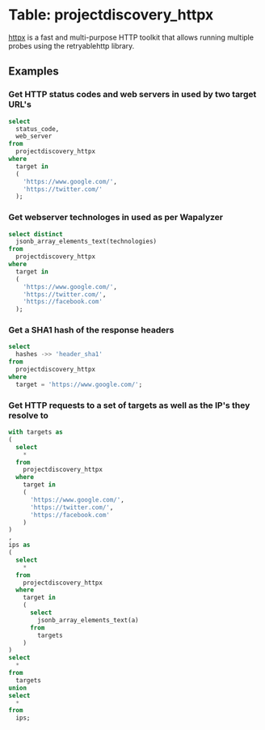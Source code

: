 # Table: projectdiscovery_httpx

[httpx](https://github.com/projectdiscovery/httpx) is a fast and multi-purpose HTTP toolkit that allows running multiple probes using the retryablehttp library.

## Examples

### Get HTTP status codes and web servers in used by two target URL's

```sql
select
  status_code,
  web_server
from
  projectdiscovery_httpx
where
  target in 
  (
    'https://www.google.com/',
    'https://twitter.com/'
  );
```

### Get webserver technologes in used as per Wapalyzer

```sql
select distinct
  jsonb_array_elements_text(technologies)
from
  projectdiscovery_httpx
where
  target in 
  (
    'https://www.google.com/',
    'https://twitter.com/',
    'https://facebook.com'
  );
```

### Get a SHA1 hash of the response headers

```sql
select
  hashes ->> 'header_sha1'
from
  projectdiscovery_httpx
where
  target = 'https://www.google.com/';
```

### Get HTTP requests to a set of targets as well as the IP's they resolve to

```sql
with targets as
(
  select
    *
  from
    projectdiscovery_httpx
  where
    target in
    (
      'https://www.google.com/',
      'https://twitter.com/',
      'https://facebook.com'
    )
)
,
ips as
(
  select
    *
  from
    projectdiscovery_httpx
  where
    target in
    (
      select
        jsonb_array_elements_text(a)
      from
        targets
    )
)
select
  *
from
  targets
union
select
  *
from
  ips;
```
